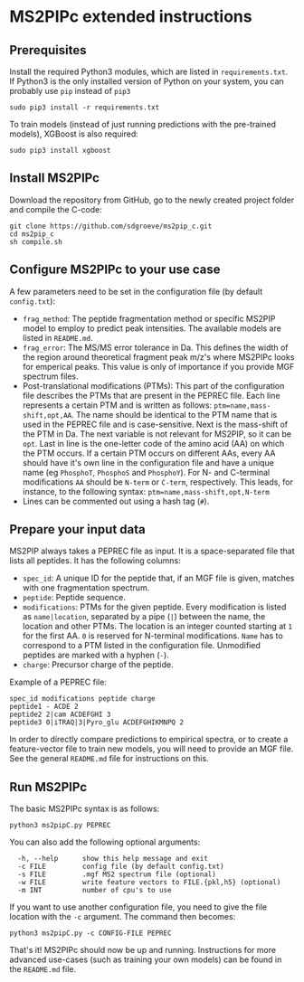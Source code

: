# MS2PIPc extended instructions
## Prerequisites
Install the required Python3 modules, which are listed in `requirements.txt`. If Python3 is the only installed version of Python on your system, you can probably use `pip` instead of `pip3`
```
sudo pip3 install -r requirements.txt
```
To train models (instead of just running predictions with the pre-trained models), XGBoost is also required:
```
sudo pip3 install xgboost
```

## Install MS2PIPc
Download the repository from GitHub, go to the newly created project folder and compile the C-code:
```
git clone https://github.com/sdgroeve/ms2pip_c.git
cd ms2pip_c
sh compile.sh
```

## Configure MS2PIPc to your use case
A few parameters need to be set in the configuration file (by default `config.txt`):
- `frag_method`: The peptide fragmentation method or specific MS2PIP model to employ to predict peak intensities. The available models are listed in `README.md`.
- `frag_error`: The MS/MS error tolerance in Da. This defines the width of the region around theoretical fragment peak m/z's where MS2PIPc looks for emperical peaks. This value is only of importance if you provide MGF spectrum files.
- Post-translational modifications (PTMs): This part of the configuration file describes the PTMs that are present in the PEPREC file. Each line represents a certain PTM and is written as follows: `ptm=name,mass-shift,opt,AA`. The name should be identical to the PTM name that is used in the PEPREC file and is case-sensitive. Next is the mass-shift of the PTM in Da. The next variable is not relevant for MS2PIP, so it can be `opt`. Last in line is the one-letter code of the amino acid (AA) on which the PTM occurs. If a certain PTM occurs on different AAs, every AA should have it's own line in the configuration file and have a unique name (eg `PhosphoT`, `PhosphoS` and `PhosphoY`). For N- and C-terminal modifications `AA` should be `N-term` or `C-term`, respectively. This leads, for instance, to the following syntax: `ptm=name,mass-shift,opt,N-term`
- Lines can be commented out using a hash tag (`#`).

## Prepare your input data
MS2PIP always takes a PEPREC file as input. It is a space-separated file that lists all peptides. It has the following columns:
- `spec_id`: A unique ID for the peptide that, if an MGF file is given, matches with one fragmentation spectrum.
- `peptide`: Peptide sequence.
- `modifications`: PTMs for the given peptide. Every modification is listed as `name|location`, separated by a pipe (`|`) between the name, the location and other PTMs. The location is an integer counted starting at `1` for the first AA. `0` is reserved for N-terminal modifications. `Name` has to correspond to a PTM listed in the configuration file. Unmodified peptides are marked with a hyphen (`-`).
- `charge`: Precursor charge of the peptide.

Example of a PEPREC file:
```
spec_id modifications peptide charge
peptide1 - ACDE 2
peptide2 2|cam ACDEFGHI 3
peptide3 0|iTRAQ|3|Pyro_glu ACDEFGHIKMNPQ 2
```

In order to directly compare predictions to empirical spectra, or to create a feature-vector file to train new models, you will need to provide an MGF file. See the general `README.md` file for instructions on this.

## Run MS2PIPc
The basic MS2PIPc syntax is as follows:
```
python3 ms2pipC.py PEPREC
```

You can also add the following optional arguments:
```
  -h, --help      show this help message and exit
  -c FILE         config file (by default config.txt)
  -s FILE         .mgf MS2 spectrum file (optional)
  -w FILE         write feature vectors to FILE.{pkl,h5} (optional)
  -m INT          number of cpu's to use
```

If you want to use another configuration file, you need to give the file location with the `-c` argument. The command then becomes:
```
python3 ms2pipC.py -c CONFIG-FILE PEPREC
```

That's it! MS2PIPc should now be up and running. Instructions for more advanced use-cases (such as training your own models) can be found in the `README.md` file.
